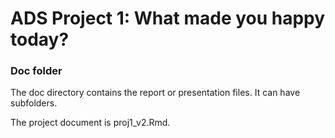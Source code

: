 # ADS Project 1: What made you happy today?
### Doc folder

The doc directory contains the report or presentation files. It can have subfolders.  

The project document is proj1_v2.Rmd.
